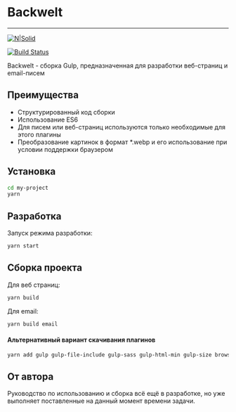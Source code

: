# Backwelt

---

[![N|Solid](https://cldup.com/dTxpPi9lDf.thumb.png)](https://nodesource.com/products/nsolid)

[![Build Status](https://travis-ci.org/joemccann/dillinger.svg?branch=master)](https://travis-ci.org/joemccann/dillinger)

Backwelt - сборка Gulp, предназначенная для разработки веб-страниц и email-писем

## Преимущества

- Структурированный код сборки
- Использование ES6
- Для писем или веб-страниц используются только необходимые для этого плагины
- Преобразование картинок в формат *.webp и его использование при условии поддержки браузером

## Установка
```sh
cd my-project
yarn
```

## Разработка
Запуск режима разработки:
```sh
yarn start
```

## Сборка проекта

Для веб страниц:

```sh
yarn build
```

Для email:

```sh
yarn build email
```
#### Альтернативный вариант скачивания плагинов
```sh
yarn add gulp gulp-file-include gulp-sass gulp-html-min gulp-size browser-sync gulp-plumber gulp-notify del gulp-concat gulp-autoprefixer gulp-csso gulp-rename gulp-shorthand gulp-group-css-media-queries gulp-sass sass gulp-sass-glob gulp-babel @babel/core @babel/preset-env gulp-uglify webpack webpack-stream gulp-imagemin@7 gulp-newer gulp-webp gulp-webp-css gulp-fonter gulp-ttf2woff2 gulp-if gulp-load-plugins require-dir @babel/register gulp-inline-css
```

## От автора

Руководство по использованию и сборка всё ещё в разработке, но уже выполняет поставленные на данный момент времени задачи.